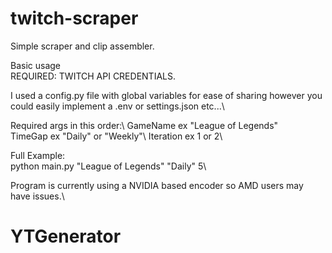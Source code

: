 # twitch-scraper
Simple scraper and clip assembler.

Basic usage\
REQUIRED: TWITCH API CREDENTIALS.

I used a config.py file with global variables for ease of sharing however you could easily implement a .env or settings.json etc...\


Required args in this order:\ 
GameName ex "League of Legends"\
TimeGap ex "Daily" or "Weekly"\ 
Iteration ex 1 or 2\

Full Example:\
python main.py "League of Legends" "Daily" 5\

Program is currently using a NVIDIA based encoder so AMD users may have issues.\
# YTGenerator
